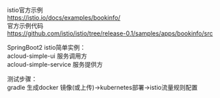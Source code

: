istio官方示例<br/>
https://istio.io/docs/examples/bookinfo/<br/>
官方示例代码<br/>
https://github.com/istio/istio/tree/release-0.1/samples/apps/bookinfo/src<br/>

SpringBoot2  istio简单实例：<br/>
acloud-simple-ui 服务调用方<br/>
acloud-simple-service 服务提供方<br/>

测试步骤：<br/>
gradle 生成docker 镜像(或上传)->kubernetes部署->istio流量规则配置<br/>
<!-- Istio承担了注册中心，服务网关，配置中心替换，调用链使用Istio的Jaeger


docker 构建：<br/>
gradle :acloud-simple-ui:buildDocker -info<br/>
docker tag acloud-istio-example/acloud-simple-ui acloud-istio-example/acloud-simple-ui:1.0<br/>

gradle :acloud-simple-service:buildDocker -info<br/>
docker tag acloud-istio-example/acloud-simple-service acloud-istio-example/acloud-simple-service:1.0<br/>

（测试：）<br/>
docker run -d  --name acloud-simple-ui -p 8701:8701 -t acloud-istio-example/acloud-simple-ui:1.0<br/>

ISTIO配置：<br/>
istioctl create -f istio-rules\gateway.yaml     <br/>
istioctl create -f .\istio-rules\acloud-simple-ui-vs.yaml     <br/>
kubectl get svc -n istio-system		--查看istio-ingressgateway端口     <br/>
istioctl get all     <br/>
访问：     <br/>
http://192.168.1.102:31380/users     <br/>
404     <br/>
istioctl create -f .\istio-rules\acloud-simple-service-vs.yaml     <br/>
503 （增加acloud-simple-service dest配置,v1,v2）     <br/>
istioctl create -f .\istio-rules\acloud-simple-service-dest.yaml     <br/>
访问成功<br/>
部署 V2版本     <br/>
kubectl apply -f .\kubernetes\simplesrv-deployment-v2.yaml     <br/>
调整流量配置，如:     <br/>
istioctl replace -f .\istio-rules\acloud-simple-service-vs-v1.yaml      <br/>
 -->
